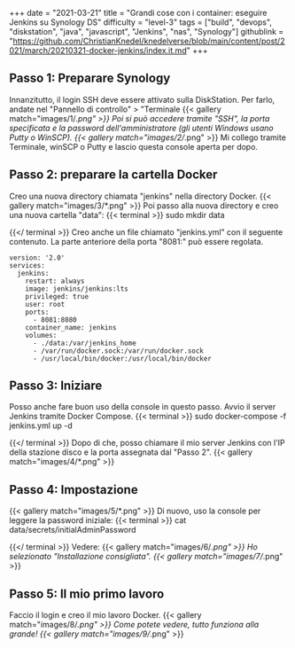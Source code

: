 +++
date = "2021-03-21"
title = "Grandi cose con i container: eseguire Jenkins su Synology DS"
difficulty = "level-3"
tags = ["build", "devops", "diskstation", "java", "javascript", "Jenkins", "nas", "Synology"]
githublink = "https://github.com/ChristianKnedel/knedelverse/blob/main/content/post/2021/march/20210321-docker-jenkins/index.it.md"
+++

## Passo 1: Preparare Synology
Innanzitutto, il login SSH deve essere attivato sulla DiskStation. Per farlo, andate nel "Pannello di controllo" > "Terminale
{{< gallery match="images/1/*.png" >}}
Poi si può accedere tramite "SSH", la porta specificata e la password dell'amministratore (gli utenti Windows usano Putty o WinSCP).
{{< gallery match="images/2/*.png" >}}
Mi collego tramite Terminale, winSCP o Putty e lascio questa console aperta per dopo.
## Passo 2: preparare la cartella Docker
Creo una nuova directory chiamata "jenkins" nella directory Docker.
{{< gallery match="images/3/*.png" >}}
Poi passo alla nuova directory e creo una nuova cartella "data":
{{< terminal >}}
sudo mkdir data

{{</ terminal >}}
Creo anche un file chiamato "jenkins.yml" con il seguente contenuto. La parte anteriore della porta "8081:" può essere regolata.
```
version: '2.0'
services:
  jenkins:
    restart: always
    image: jenkins/jenkins:lts
    privileged: true
    user: root
    ports:
      - 8081:8080
    container_name: jenkins
    volumes:
      - ./data:/var/jenkins_home
      - /var/run/docker.sock:/var/run/docker.sock
      - /usr/local/bin/docker:/usr/local/bin/docker

```

## Passo 3: Iniziare
Posso anche fare buon uso della console in questo passo. Avvio il server Jenkins tramite Docker Compose.
{{< terminal >}}
sudo docker-compose -f jenkins.yml up -d

{{</ terminal >}}
Dopo di che, posso chiamare il mio server Jenkins con l'IP della stazione disco e la porta assegnata dal "Passo 2".
{{< gallery match="images/4/*.png" >}}

## Passo 4: Impostazione

{{< gallery match="images/5/*.png" >}}
Di nuovo, uso la console per leggere la password iniziale:
{{< terminal >}}
cat data/secrets/initialAdminPassword

{{</ terminal >}}
Vedere:
{{< gallery match="images/6/*.png" >}}
Ho selezionato "Installazione consigliata".
{{< gallery match="images/7/*.png" >}}

## Passo 5: Il mio primo lavoro
Faccio il login e creo il mio lavoro Docker.
{{< gallery match="images/8/*.png" >}}
Come potete vedere, tutto funziona alla grande!
{{< gallery match="images/9/*.png" >}}